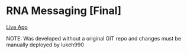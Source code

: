 # RNA Messaging [Final]
[Live App](https://rna-messages.lukeh990.dev)

NOTE: Was developed without a original GIT repo and changes must be manually deployed by lukeh990